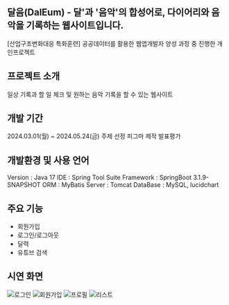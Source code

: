 ## 달음(DalEum) - 달'과 '음악'의 합성어로, 다이어리와 음악을 기록하는 웹사이트입니다.
[산업구조변화대응 특화훈련] 공공데이터를 활용한 웹앱개발자 양성 과정 중 진행한 개인프로젝트

## 프로젝트 소개
일상 기록과 할 일 체크 및 원하는 음악 기록을 할 수 있는 웹사이트

## 개발 기간
2024.03.01(월) ~ 2024.05.24(금)
주제 선정
피그마 제작
발표평가

## 개발환경 및 사용 언어
Version : Java 17
IDE : Spring Tool Suite
Framework : SpringBoot 3.1.9-SNAPSHOT
ORM : MyBatis
Server : Tomcat
DataBase : MySQL, lucidchart

## 주요 기능
- 회원가입
- 로그인/로그아웃
- 달력
- 유튜브 검색

## 시연 화면
![로그인](https://velog.velcdn.com/images/vrslxowe/post/f0de03b2-9230-4a52-8200-34866c212893/image.png)
![회원가입](https://velog.velcdn.com/images/vrslxowe/post/22fd5696-7e16-4a69-b1f6-bed85daec121/image.png)
![프로필](https://velog.velcdn.com/images/vrslxowe/post/caca907d-eb56-4531-ad18-7cae35fe50ef/image.png)
![리스트](https://velog.velcdn.com/images/vrslxowe/post/521c828b-f096-42e0-a187-be2f682adecc/image.png)
